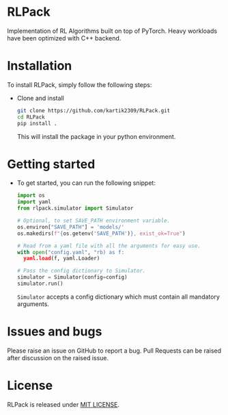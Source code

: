 # RLPack

Implementation of RL Algorithms built on top of PyTorch. Heavy workloads have
been optimized with C++ backend.

# Installation

To install RLPack, simply follow the following steps: <br>

* Clone and install
    ```zsh
    git clone https://github.com/kartik2309/RLPack.git
    cd RLPack 
    pip install .
    ```
  This will install the package in your python environment.

# Getting started 

* To get started, you can run the following snippet:
  ```python 
  import os
  import yaml
  from rlpack.simulator import Simulator

  # Optional, to set SAVE_PATH environment variable. 
  os.environ["SAVE_PATH"] = 'models/'
  os.makedirs(f"{os.getenv('SAVE_PATH')}, exist_ok=True")
  
  # Read from a yaml file with all the arguments for easy use.
  with open("config.yaml", "rb) as f:
    yaml.load(f, yaml.Loader)
  
  # Pass the config dictionary to Simulator.
  simulator = Simulator(config=config)
  simulator.run()
  ```
  
  `Simulator` accepts a config dictionary which must contain all mandatory arguments.
  
# Issues and bugs
Please raise an issue on GitHub to report a bug. Pull Requests can be raised after discussion on the raised issue.

# License
RLPack is released under [MIT LICENSE](LICENSE.md).  
